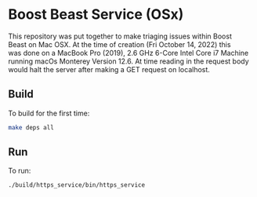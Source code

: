 # Boost Beast Service (OSx)

This repository was put together to make triaging issues within Boost </br>
Beast on Mac OSX. At the time of creation (Fri October 14, 2022) this </br>
was done on a MacBook Pro (2019), 2.6 GHz 6-Core Intel Core i7 Machine </br>
running macOs Monterey Version 12.6. At time reading in the request body </br>
would halt the server after making a GET request on localhost. </br>

## Build

To build for the first time:

```sh
make deps all
```

## Run

To run:

```sh
./build/https_service/bin/https_service
```
